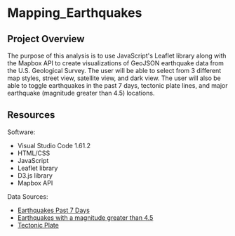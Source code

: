 # Mapping_Earthquakes

## Project Overview

The purpose of this analysis is to use JavaScript's Leaflet library along with the Mapbox API to create visualizations of GeoJSON earthquake data from the U.S. Geological Survey. The user will be able to select from 3 different map styles, street view, satellite view, and dark view. The user will also be able to toggle earthquakes in the past 7 days, tectonic plate lines, and major earthquake (magnitude greater than 4.5) locations.

## Resources

Software:

* Visual Studio Code 1.61.2
* HTML/CSS
* JavaScript
* Leaflet library
* D3.js library
* Mapbox API

Data Sources:

* [Earthquakes Past 7 Days](https://earthquake.usgs.gov/earthquakes/feed/v1.0/summary/all_week.geojson)
* [Earthquakes with a magnitude greater than 4.5](https://earthquake.usgs.gov/earthquakes/feed/v1.0/summary/4.5_week.geojson) 
* [Tectonic Plate](https://raw.githubusercontent.com/fraxen/tectonicplates/master/GeoJSON/PB2002_boundaries.json)

